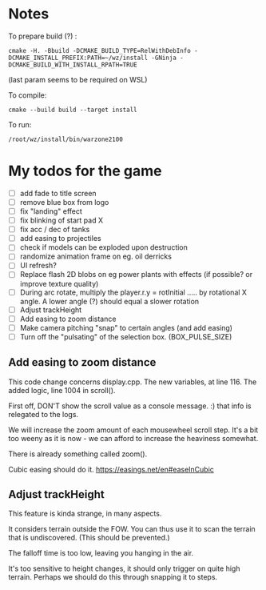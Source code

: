 Notes
=====

To prepare build (?) :

    cmake -H. -Bbuild -DCMAKE_BUILD_TYPE=RelWithDebInfo -DCMAKE_INSTALL_PREFIX:PATH=~/wz/install -GNinja -DCMAKE_BUILD_WITH_INSTALL_RPATH=TRUE
(last param seems to be required on WSL)

To compile:

    cmake --build build --target install

To run:

    /root/wz/install/bin/warzone2100

My todos for the game
=====================

* [ ] add fade to title screen
* [ ] remove blue box from logo
* [ ] fix "landing" effect
* [ ] fix blinking of start pad X
* [ ] fix acc / dec of tanks
* [ ] add easing to projectiles
* [ ] check if models can be exploded upon destruction
* [ ] randomize animation frame on eg. oil derricks
* [ ] UI refresh?
* [ ] Replace flash 2D blobs on eg power plants with effects (if possible? or improve texture quality)
* [ ] During arc rotate, multiply the player.r.y = rotInitial ..... by rotational X angle. A lower angle (?) should equal a slower rotation
* [ ] Adjust trackHeight
* [ ] Add easing to zoom distance
* [ ] Make camera pitching "snap" to certain angles (and add easing)
* [ ] Turn off the "pulsating" of the selection box. (BOX_PULSE_SIZE)

Add easing to zoom distance
---------------------------

This code change concerns display.cpp. The new variables, at line 116. The added logic, line 1004 in scroll().

First off, DON'T show the scroll value as a console message. :) that info is relegated to the logs.

We will increase the zoom amount of each mousewheel scroll step. It's a bit too weeny as it is now - we can afford to increase the heaviness somewhat.

There is already something called zoom().

Cubic easing should do it. https://easings.net/en#easeInCubic

Adjust trackHeight
------------------

This feature is kinda strange, in many aspects.

It considers terrain outside the FOW. You can thus use it to scan the terrain that is undiscovered. (This should be prevented.)

The falloff time is too low, leaving you hanging in the air.

It's too sensitive to height changes, it should only trigger on quite high terrain. Perhaps we should do this through snapping it to steps.
